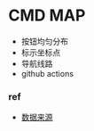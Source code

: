 # CMD MAP
- 按钮均匀分布
- 标示坐标点
- 导航线路
- github actions

### ref
- [数据来源](https://market.cmbchina.com/ccard/wap/vip/health_examination/jkjc-city.html)